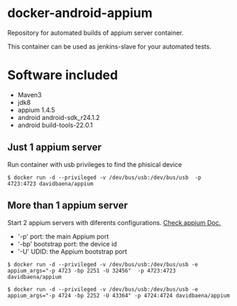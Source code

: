 # docker-android-appium
Repository for automated builds of appium server container.

This container can be used as jenkins-slave for your automated tests.

# Software included
- Maven3
- jdk8
- appium 1.4.5
- android android-sdk_r24.1.2
- android build-tools-22.0.1

## Just 1 appium server
Run container with usb privileges to find the phisical device
```
$ docker run -d --privileged -v /dev/bus/usb:/dev/bus/usb  -p 4723:4723 davidbaena/appium
```
## More than 1 appium server
Start 2 appium servers with diferents configurations. [Check appium Doc.](https://github.com/appium/appium/blob/master/docs/en/appium-setup/parallel_tests.md)
- '-p' port: the main Appium port
- '-bp' bootstrap port: the device id
- '-U' UDID: the Appium bootstrap port

```
$ docker run -d --privileged -v /dev/bus/usb:/dev/bus/usb -e appium_args="-p 4723 -bp 2251 -U 32456"  -p 4723:4723 davidbaena/appium

$ docker run -d --privileged -v /dev/bus/usb:/dev/bus/usb -e appium_args="-p 4724 -bp 2252 -U 43364" -p 4724:4724 davidbaena/appium

```
